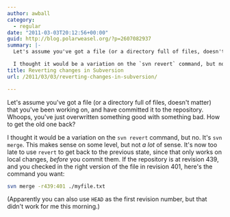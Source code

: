 ```yaml
---
author: awball
category:
  - regular
date: "2011-03-03T20:12:56+00:00"
guid: http://blog.polarweasel.org/?p=2607082937
summary: |-
  Let's assume you've got a file (or a directory full of files, doesn't matter) that you've been working on, and have committed it to the repository. Whoops, you've just overwritten something good with something bad. How to get the old one back?

  I thought it would be a variation on the `svn revert` command, but no. It's `svn merge`. This makes sense on some level, but not _a lot_ of sense.
title: Reverting changes in Subversion
url: /2011/03/03/reverting-changes-in-subversion/

---
```

Let's assume you've got a file (or a directory full of files, doesn't matter) that you've been working on, and have committed it to the repository. Whoops, you've just overwritten something good with something bad. How to get the old one back?

I thought it would be a variation on the `svn revert` command, but no. It's `svn merge`. This makes sense on some level, but not _a lot_ of sense. It's now too late to use `revert` to get back to the previous state, since that only works on local changes, _before_ you commit them. If the repository is at revision 439, and you checked in the right version of the file in revision 401, here's the command you want:

```sh
svn merge -r439:401 ./myfile.txt
```

(Apparently you can also use `HEAD` as the first revision number, but that didn't work for me this morning.)
